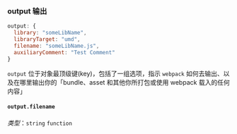 ### output 输出

```javascript
output: {
  library: "someLibName",
  libraryTarget: "umd",
  filename: "someLibName.js",
  auxiliaryComment: "Test Comment"
}
```

`output` 位于对象最顶级键(key)，包括了一组选项，指示 `webpack` 如何去输出、以及在哪里输出你的「bundle、asset 和其他你所打包或使用 webpack 载入的任何内容」

#### `output.filename`

*类型*：`string` `function`
